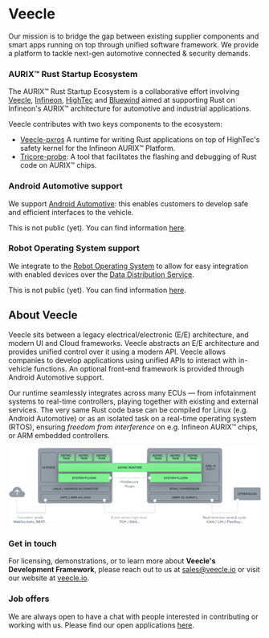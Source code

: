# Veecle

Our mission is to bridge the gap between existing supplier components and smart apps running on top through unified software framework. We provide a platform to tackle next-gen automotive connected & security demands.

### AURIX™ Rust Startup Ecosystem

The AURIX™ Rust Startup Ecosystem is a collaborative effort involving [Veecle](https://www.veecle.io), [Infineon](https://www.infineon.com), [HighTec](https://hightec-rt.com) and [Bluewind](https://www.bluewind.it) aimed at supporting Rust on Infineon's AURIX™ architecture for automotive and industrial applications.

Veecle contributes with two keys components to the ecosystem:

- [Veecle-pxros](https://github.com/veecle/veecle-pxros) A runtime for writing Rust applications on top of HighTec's safety kernel for the Infineon AURIX™ Platform.
- [Tricore-probe](https://github.com/veecle/tricore-probe): A tool that facilitates the flashing and debugging of Rust code on AURIX™ chips.

### Android Automotive support

We support [Android Automotive](https://source.android.com/docs/automotive/start/what_automotive): this enables customers to develop safe and efficient interfaces to the vehicle. 

This is not public (yet). You can find information [here](https://veecle.io/tech/aaos).

### Robot Operating System support

We integrate to the [Robot Operating System](https://www.ros.org) to allow for easy integration with enabled devices over the [Data Distribution Service](https://www.dds-foundation.org/what-is-dds-3). 

This is not public (yet). You can find information [here](https://veecle.io/tech/dds).

## About Veecle

Veecle sits between a legacy electrical/electronic (E/E) architecture, and modern UI and Cloud frameworks. Veecle abstracts an E/E architecture and provides unified control over it using a modern API. Veecle allows companies to develop applications using unified APIs to interact with in-vehicle functions. An optional front-end framework is provided through Android Automotive support.

Our runtime seamlessly integrates across many ECUs — from infotainment systems to real-time controllers, playing together with existing and external services. The very same Rust code base can be compiled for Linux (e.g. Android Automotive) or as an isolated task on a real-time operating system (RTOS), ensuring *freedom from interference* on e.g. Infineon AURIX™ chips, or ARM embedded controllers.

![Veecle architecture](rtos-architecture.png)

### Get in touch

For licensing, demonstrations, or to learn more about **Veecle's Development Framework**, please reach out to us at [sales@veecle.io](mailto:sales@veecle.io) or visit our website at [veecle.io](https://www.veecle.io).

### Job offers

We are always open to have a chat with people interested in contributing or working with us. Please find our open applications [here](https://veecle.io/company/hiring).